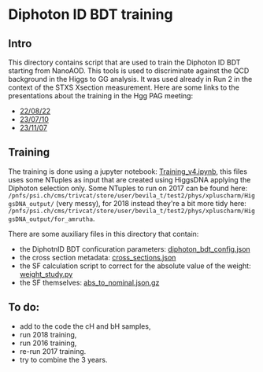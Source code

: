 # Diphoton ID BDT training

## Intro

This directory contains script that are used to train the Diphoton ID BDT starting from NanoAOD.
This tools is used to discriminate against the QCD background in the Higgs to GG analysis. It was used already in Run 2 in the context of the STXS Xsection measurement.
Here are some links to the presentations about the training in the Hgg PAG meeting:
* [22/08/22](https://indico.cern.ch/event/1184696/contributions/4994927/)
* [23/07/10](https://indico.cern.ch/event/1298068/contributions/5490250/)
* [23/11/07](https://indico.cern.ch/event/1344768/contributions/5660435/attachments/2747410/4780954/HToGG_Follow_up_DiphotonBDT_nAOD_training_1123.pdf)

## Training

The training is done using a jupyter notebook: [Training_v4.ipynb](https://github.com/TizianoBevilacqua/PhD/blob/master/HToGG/BDT_training/DiphotonID/Training_v4.ipynb), this files uses some NTuples as input that are created using HiggsDNA applying the Diphoton selection only.
Some NTuples to run on 2017 can be found here: `/pnfs/psi.ch/cms/trivcat/store/user/bevila_t/test2/phys/xpluscharm/HiggsDNA_output/` (very messy), 
for 2018 instead they're a bit more tidy here: `/pnfs/psi.ch/cms/trivcat/store/user/bevila_t/test2/phys/xpluscharm/HiggsDNA_output/for_amrutha`.

There are some auxiliary files in this directory that contain:
* the DiphotnID BDT conficuration parameters: [diphoton_bdt_config.json](https://github.com/TizianoBevilacqua/PhD/blob/master/HToGG/BDT_training/DiphotonID/diphoton_bdt_config.json)
* the cross section metadata: [cross_sections.json](https://github.com/TizianoBevilacqua/PhD/blob/master/HToGG/BDT_training/cross_sections.json)
* the SF calculation script to correct for the absolute value of the weight: [weight_study.py](https://github.com/TizianoBevilacqua/PhD/blob/master/HToGG/BDT_training/DiphotonID/weight_study.py)
* the SF themselves: [abs_to_nominal.json.gz](https://github.com/TizianoBevilacqua/PhD/blob/master/HToGG/BDT_training/DiphotonID/abs_to_nominal.json.gz)

## To do:

* add to the code the cH and bH samples,
* run 2018 training,
* run 2016 training,
* re-run 2017 training.
* try to combine the 3 years.
